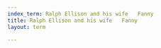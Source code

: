 ```yaml
---
index_term: Ralph Ellison and his wife   Fanny
title: Ralph Ellison and his wife   Fanny
layout: term

---
```


